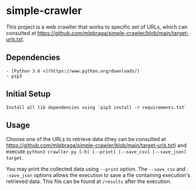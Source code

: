 # simple-crawler
 
This project is a web crawller that works to specific set of URLs, which can consulted at https://github.com/mlpbraga/simple-crawler/blob/main/target-urls.txt.

## Dependencies
    - [Python 3.6 >](https://www.python.org/downloads/)
    - pip3

## Initial Setup
    Install all lib dependencies using `pip3 install -r requirements.txt`

## Usage 
Choose one of the URLs to retrieve data (they can be consulted at https://github.com/mlpbraga/simple-crawler/blob/main/target-urls.txt) and execute `python3 crawller.py [-h] [--print] [--save_csv] [--save_json] target`.

You may print the collected data using `--print` option. The `--save_csv` and `--save_json` options allows the execution to save a file containing execution's retrieved data. This file can be found at `/results` after the execution.

